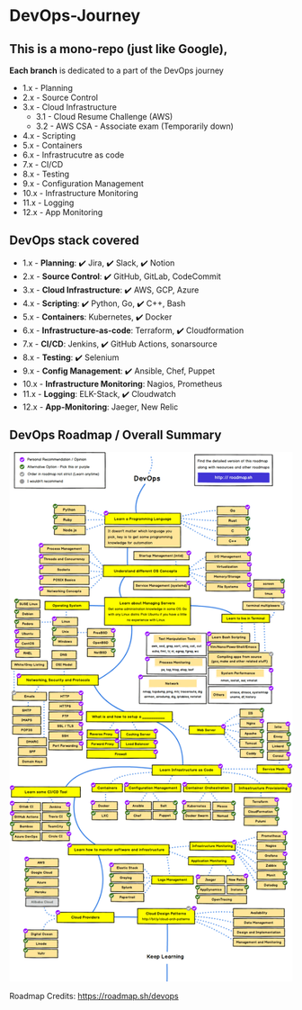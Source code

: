 # DevOps-Journey

## This is a mono-repo (just like Google), 

**Each branch** is dedicated to a part of the DevOps journey

- 1.x - Planning
- 2.x - Source Control
- 3.x - Cloud Infrastructure
    - 3.1 - Cloud Resume Challenge (AWS)
    - 3.2 - AWS CSA - Associate exam (Temporarily down)
- 4.x - Scripting
- 5.x - Containers
- 6.x - Infrastrucutre as code
- 7.x - CI/CD
- 8.x - Testing 
- 9.x - Configuration Management
- 10.x - Infrastructure Monitoring
- 11.x - Logging
- 12.x - App Monitoring

## DevOps stack covered
- 1.x - **Planning**: ✔️ Jira, ✔️ Slack, ✔️ Notion
- 2.x - **Source Control**: ✔️ GitHub, GitLab, CodeCommit
- 3.x - **Cloud Infrastructure**: ✔️ AWS, GCP, Azure
- 4.x - **Scripting**: ✔️ Python, Go, ✔️ C++, Bash
- 5.x - **Containers**: Kubernetes, ✔️ Docker
- 6.x - **Infrastructure-as-code**: Terraform, ✔️ Cloudformation
- 7.x - **CI/CD**: Jenkins, ✔️ GitHub Actions, sonarsource
- 8.x - **Testing**: ✔️ Selenium
- 9.x - **Config Management**: ✔️ Ansible, Chef, Puppet
- 10.x - **Infrastructure Monitoring**: Nagios, Prometheus
- 11.x - **Logging**: ELK-Stack, ✔️ Cloudwatch
- 12.x - **App-Monitoring**: Jaeger, New Relic


## DevOps Roadmap / Overall Summary

![My Image](devops.png)

Roadmap Credits: https://roadmap.sh/devops

